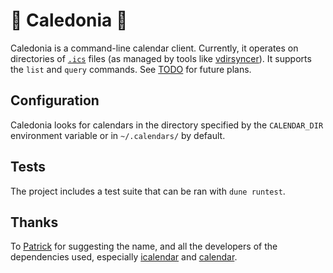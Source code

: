 # 📅 Caledonia 🏴󠁧󠁢󠁳󠁣󠁴󠁿

Caledonia is a command-line calendar client.
Currently, it operates on directories of [`.ics`](https://datatracker.ietf.org/doc/html/rfc5545) files (as managed by tools like [vdirsyncer](https://github.com/pimutils/vdirsyncer)).
It supports the `list` and `query` commands.
See [TODO](./TODO.org) for future plans.

## Configuration

Caledonia looks for calendars in the directory specified by the `CALENDAR_DIR` environment variable or in `~/.calendars/` by default.

## Tests

The project includes a test suite that can be ran with `dune runtest`.

## Thanks

To [Patrick](https://patrick.sirref.org/) for suggesting the name, and all the developers of the dependencies used, especially [icalendar](https://github.com/robur-coop/icalendar) and [calendar](https://github.com/ocaml-community/calendar).

